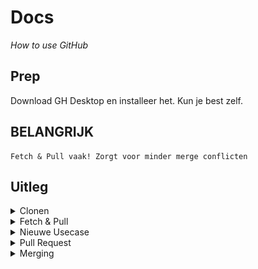 # Docs

_How to use GitHub_

## Prep

Download GH Desktop en installeer het. Kun je best zelf.

## BELANGRIJK

```
Fetch & Pull vaak! Zorgt voor minder merge conflicten
```

## Uitleg

<details>
  <summary>Clonen</summary>
  
  ### Stap 1

  ![01](./img/clonen/01.png)
  
  ### Stap 2

  ![02](./img/clonen/02.png)
  
  ### Stap 3

  ![03](./img/clonen/03.png)
  
  ### Stap 4

  ![04](./img/clonen/04.png)
</details>

<details>
  <summary>Fetch & Pull</summary>
  
  ### Stap 1

  ![01](./img/fetch&pull/01.png)
</details>

<details>
  <summary>Nieuwe Usecase</summary>
  
  ### Stap 1

  ![01](./img/nieuwe-usecase/01.png)
  
  ### Stap 2

  ![02](./img/nieuwe-usecase/02.png)
  
  ### Stap 3

  ![03](./img/nieuwe-usecase/03.png)
  
  ### Stap 4

  ![04](./img/nieuwe-usecase/04.png)
  
  ### Stap 5

  ![05](./img/nieuwe-usecase/05.png)

</details>

<details>
  <summary>Pull Request</summary>
  
  ### Stap 1

  ![01](./img/pullrequest/01.png)
  
  ### Stap 2

  ![02](./img/pullrequest/02.png)
  
  ### Stap 3

  ![03](./img/pullrequest/03.png)
  
  ### Stap 4

  ![04](./img/pullrequest/04.png)

</details>

<details>
  <summary>Merging</summary>
  
  ### Stap 1

  ![01](./img/merging/01.png)
  
  ### Stap 2

  ![02](./img/merging/02.png)

</details>
